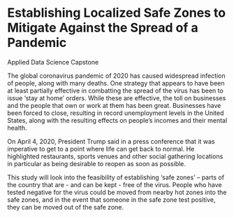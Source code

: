 # Establishing Localized Safe Zones to Mitigate Against the Spread of a Pandemic
Applied Data Science Capstone

The global coronavirus pandemic of 2020 has caused widespread infection of people, along with many deaths. One strategy that appears to have been at least partially effective in combatting the spread of the virus has been to issue ‘stay at home’ orders. While these are effective, the toll on businesses and the people that own or work at them has been great. Businesses have been forced to close, resulting in record unemployment levels in the United States, along with the resulting effects on people’s incomes and their mental health.

On April 4, 2020, President Trump said in a press conference that it was imperative to get to a point where life can get back to normal. He highlighted restaurants, sports venues and other social gathering locations in particular as being desirable to reopen as soon as possible.

This study will look into the feasibility of establishing ‘safe zones’ – parts of the country that are - and can be kept - free of the virus. People who have tested negative for the virus could be moved from nearby hot zones into the safe zones, and in the event that someone in the safe zone test positive, they can be moved out of the safe zone.
